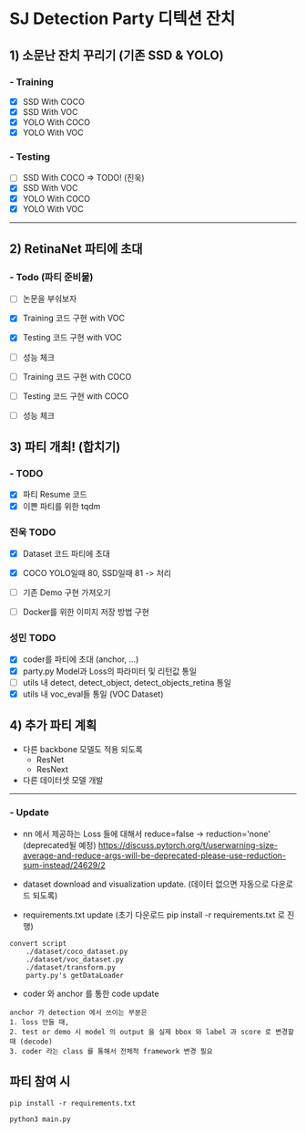 # SJ Detection Party 디텍션 잔치

## 1) 소문난 잔치 꾸리기 (기존 SSD & YOLO)

### - Training

- [x] SSD With COCO
- [x] SSD With VOC
- [x] YOLO With COCO
- [x] YOLO With VOC

### - Testing

- [ ] SSD With COCO => TODO! (진욱)
- [x] SSD With VOC
- [x] YOLO With COCO
- [x] YOLO With VOC

---

## 2) RetinaNet 파티에 초대

### - Todo (파티 준비물)

- [ ] 논문을 부숴보자
- [x] Training 코드 구현 with VOC
- [x] Testing 코드 구현 with VOC
- [ ] 성능 체크

- [ ] Training 코드 구현 with COCO
- [ ] Testing 코드 구현 with COCO
- [ ] 성능 체크

## 3) 파티 개최! (합치기)

### - TODO

- [x] 파티 Resume 코드
- [x] 이쁜 파티를 위한 tqdm

### 진욱 TODO

- [X] Dataset 코드 파티에 초대
- [X] COCO YOLO일때 80, SSD일때 81 -> 처리

- [ ] 기존 Demo 구현 가져오기
- [ ] Docker를 위한 이미지 저장 방법 구현

### 성민 TODO

- [X] coder를 파티에 초대 (anchor, ...)
- [X] party.py Model과 Loss의 파라미터 및 리턴값 통일
- [ ] utils 내 detect, detect_object, detect_objects_retina 통일
- [X] utils 내 voc_eval들 통일 (VOC Dataset)

## 4) 추가 파티 계획

- 다른 backbone 모델도 적용 되도록
  - ResNet
  - ResNext
- 다른 데이터셋 모델 개발

---

### - Update

- nn 에서 제공하는 Loss 들에 대해서 reduce=false -> reduction='none' (deprecated될 예정)
  https://discuss.pytorch.org/t/userwarning-size-average-and-reduce-args-will-be-deprecated-please-use-reduction-sum-instead/24629/2

- dataset download and visualization update. (데이터 없으면 자동으로 다운로드 되도록)

- requirements.txt update (초기 다운로드 pip install -r requirements.txt 로 진행)

```
convert script
    ./dataset/coco_dataset.py
    ./dataset/voc_dataset.py
    ./dataset/transform.py
    party.py's getDataLoader
```

- coder 와 anchor 를 통한 code update

```
anchor 가 detection 에서 쓰이는 부분은
1. loss 만들 때,
2. test or demo 시 model 의 output 을 실제 bbox 와 label 과 score 로 변경할 때 (decode)
3. coder 라는 class 를 통해서 전체적 framework 변경 필요
```


## 파티 참여 시

```
pip install -r requirements.txt

python3 main.py
```

